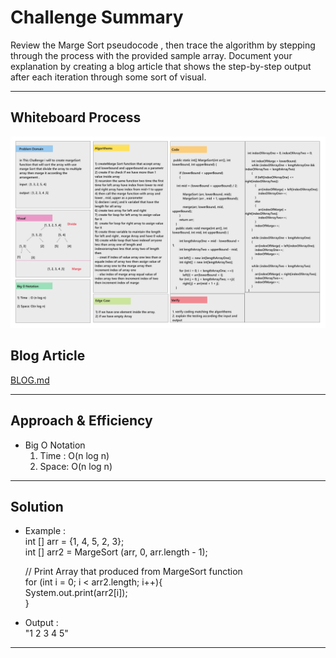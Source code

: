 # Challenge Summary

Review the Marge Sort pseudocode , then trace the algorithm by stepping through the process with the provided sample array. Document your explanation by creating a blog article that shows the step-by-step output after each iteration through some sort of visual.

___

## Whiteboard Process

![Whiteboard](image/Whiteboard3.png)

## Blog Article

[BLOG.md](BLOG.md)
___

## Approach & Efficiency

* Big O Notation 
    1. Time : O(n log n)
    2. Space: O(n log n)

___

## Solution

* Example :  
    int [] arr  = {1, 4, 5, 2, 3};  
    int [] arr2 = MargeSort (arr, 0, arr.length - 1);  

    // Print Array that produced from MargeSort function  
    for (int i = 0; i < arr2.length; i++){  
        System.out.print(arr2[i]);  
    }  
* Output :  
    "1 2 3 4 5"

___
